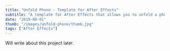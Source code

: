 ```yaml
---
title: "Unfold Phone - Template for After Effects"
subtitle: "A template for After Effects that allows you to unfold a phone screen and reveal your content."
date: "2019-08-01"
thumb: "/images/unfold-phone/thumb.jpg"
tags: ["After Effects"]
---
```


Will write about this project later.